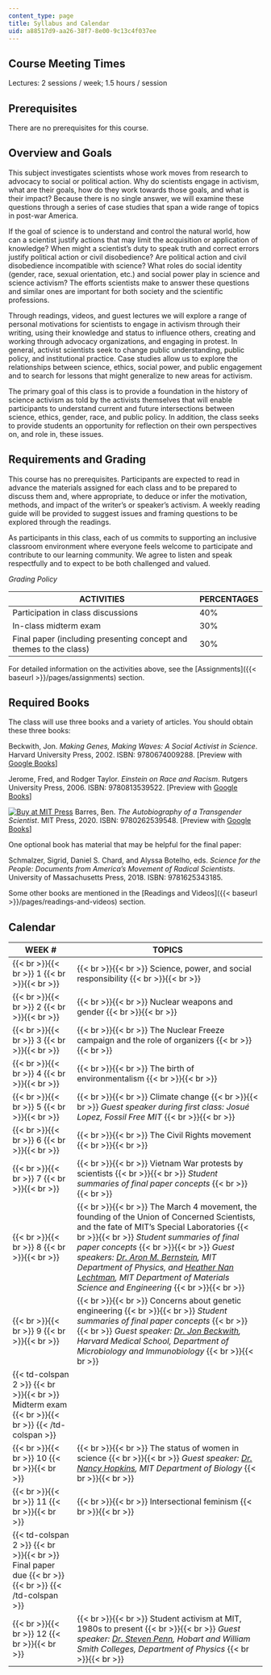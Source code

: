 ```yaml
---
content_type: page
title: Syllabus and Calendar
uid: a88517d9-aa26-38f7-8e00-9c13c4f037ee
---
```


Course Meeting Times
--------------------

Lectures: 2 sessions / week; 1.5 hours / session

Prerequisites
-------------

There are no prerequisites for this course.

Overview and Goals
------------------

This subject investigates scientists whose work moves from research to advocacy to social or political action. Why do scientists engage in activism, what are their goals, how do they work towards those goals, and what is their impact? Because there is no single answer, we will examine these questions through a series of case studies that span a wide range of topics in post-war America.

If the goal of science is to understand and control the natural world, how can a scientist justify actions that may limit the acquisition or application of knowledge? When might a scientist’s duty to speak truth and correct errors justify political action or civil disobedience? Are political action and civil disobedience incompatible with science? What roles do social identity (gender, race, sexual orientation, etc.) and social power play in science and science activism? The efforts scientists make to answer these questions and similar ones are important for both society and the scientific professions.

Through readings, videos, and guest lectures we will explore a range of personal motivations for scientists to engage in activism through their writing, using their knowledge and status to influence others, creating and working through advocacy organizations, and engaging in protest. In general, activist scientists seek to change public understanding, public policy, and institutional practice. Case studies allow us to explore the relationships between science, ethics, social power, and public engagement and to search for lessons that might generalize to new areas for activism.

The primary goal of this class is to provide a foundation in the history of science activism as told by the activists themselves that will enable participants to understand current and future intersections between science, ethics, gender, race, and public policy. In addition, the class seeks to provide students an opportunity for reflection on their own perspectives on, and role in, these issues.

Requirements and Grading
------------------------

This course has no prerequisites. Participants are expected to read in advance the materials assigned for each class and to be prepared to discuss them and, where appropriate, to deduce or infer the motivation, methods, and impact of the writer’s or speaker’s activism. A weekly reading guide will be provided to suggest issues and framing questions to be explored through the readings.

As participants in this class, each of us commits to supporting an inclusive classroom environment where everyone feels welcome to participate and contribute to our learning community. We agree to listen and speak respectfully and to expect to be both challenged and valued.

_Grading Policy_

| ACTIVITIES | PERCENTAGES |
| --- | --- |
| Participation in class discussions | 40% |
| In-class midterm exam | 30% |
| Final paper (including presenting concept and themes to the class) | 30% 

For detailed information on the activities above, see the [Assignments]({{< baseurl >}}/pages/assignments) section.

Required Books
--------------

The class will use three books and a variety of articles. You should obtain these three books:

Beckwith, Jon. _Making Genes, Making Waves: A Social Activist in Science_. Harvard University Press, 2002. ISBN: 9780674009288. \[Preview with [Google Books](https://www.google.com/books/edition/MAKING_GENES_MAKING_WAVES/KwlmBMcW9bcC?hl=en&gbpv=1&dq=Making+Genes,+Making+Waves:+A+Social+Activist+in+Science.&printsec=frontcover)\]

Jerome, Fred, and Rodger Taylor. _Einstein on Race and Racism_. Rutgers University Press, 2006. ISBN: 9780813539522. \[Preview with [Google Books](https://www.google.com/books/edition/Einstein_on_Race_and_Racism/4d79VQdOfFUC?hl=en&gbpv=1&dq=Einstein+on+Race+and+Racism&printsec=frontcover)\]

[![Buy at MIT Press](/images/mp_logo.gif)](https://mitpress.mit.edu/9780262539548) Barres, Ben. _The Autobiography of a Transgender Scientist_. MIT Press, 2020. ISBN: 9780262539548. \[Preview with [Google Books](https://www.google.com/books/edition/The_Autobiography_of_a_Transgender_Scien/tYl1DwAAQBAJ?hl=en&gbpv=1&dq=The+Autobiography+of+a+Transgender+Scientist&printsec=frontcover)\]

One optional book has material that may be helpful for the final paper:

Schmalzer, Sigrid, Daniel S. Chard, and Alyssa Botelho, eds. _Science for the People: Documents from America’s Movement of Radical Scientists_. University of Massachusetts Press, 2018. ISBN: 9781625343185. 

Some other books are mentioned in the [Readings and Videos]({{< baseurl >}}/pages/readings-and-videos) section.

Calendar
--------

| WEEK # | TOPICS |
| --- | --- |
|  {{< br >}}{{< br >}} 1 {{< br >}}{{< br >}}  |  {{< br >}}{{< br >}} Science, power, and social responsibility {{< br >}}{{< br >}}  |
|  {{< br >}}{{< br >}} 2 {{< br >}}{{< br >}}  |  {{< br >}}{{< br >}} Nuclear weapons and gender {{< br >}}{{< br >}}  |
|  {{< br >}}{{< br >}} 3 {{< br >}}{{< br >}}  |  {{< br >}}{{< br >}} The Nuclear Freeze campaign and the role of organizers {{< br >}}{{< br >}}  |
|  {{< br >}}{{< br >}} 4 {{< br >}}{{< br >}}  |  {{< br >}}{{< br >}} The birth of environmentalism {{< br >}}{{< br >}}  |
|  {{< br >}}{{< br >}} 5 {{< br >}}{{< br >}}  |  {{< br >}}{{< br >}} Climate change {{< br >}}{{< br >}} _Guest speaker during first class: Josué Lopez, Fossil Free MIT_ {{< br >}}{{< br >}}  |
|  {{< br >}}{{< br >}} 6 {{< br >}}{{< br >}}  |  {{< br >}}{{< br >}} The Civil Rights movement {{< br >}}{{< br >}}  |
|  {{< br >}}{{< br >}} 7 {{< br >}}{{< br >}}  |  {{< br >}}{{< br >}} Vietnam War protests by scientists {{< br >}}{{< br >}} _Student summaries of final paper concepts_ {{< br >}}{{< br >}}  |
|  {{< br >}}{{< br >}} 8 {{< br >}}{{< br >}}  |  {{< br >}}{{< br >}} The March 4 movement, the founding of the Union of Concerned Scientists, and the fate of MIT’s Special Laboratories {{< br >}}{{< br >}} _Student summaries of final paper concepts_ {{< br >}}{{< br >}} _Guest speakers: [Dr. Aron M. Bernstein](https://web.mit.edu/physics/people/inremembrance/bernstein_aron.html), MIT Department of Physics, and [Heather Nan Lechtman](https://dmse.mit.edu/people/heather-nan-lechtman), MIT Department of Materials Science and Engineering_ {{< br >}}{{< br >}}  |
|  {{< br >}}{{< br >}} 9 {{< br >}}{{< br >}}  |  {{< br >}}{{< br >}} Concerns about genetic engineering {{< br >}}{{< br >}} _Student summaries of final paper concepts_ {{< br >}}{{< br >}} _Guest speaker: [Dr. Jon Beckwith](http://beckwith.med.harvard.edu/people/jonb.htm), Harvard Medical School, Department of Microbiology and Immunobiology_ {{< br >}}{{< br >}}  |
| {{< td-colspan 2 >}} {{< br >}}{{< br >}} Midterm exam {{< br >}}{{< br >}} {{< /td-colspan >}} ||
|  {{< br >}}{{< br >}} 10 {{< br >}}{{< br >}}  |  {{< br >}}{{< br >}} The status of women in science {{< br >}}{{< br >}} _Guest speaker: [Dr. Nancy Hopkins](https://biology.mit.edu/profile/nancy-hopkins/), MIT Department of Biology_ {{< br >}}{{< br >}}  |
|  {{< br >}}{{< br >}} 11 {{< br >}}{{< br >}}  |  {{< br >}}{{< br >}} Intersectional feminism {{< br >}}{{< br >}}  |
| {{< td-colspan 2 >}} {{< br >}}{{< br >}} Final paper due {{< br >}}{{< br >}} {{< /td-colspan >}} ||
|  {{< br >}}{{< br >}} 12 {{< br >}}{{< br >}}  |  {{< br >}}{{< br >}} Student activism at MIT, 1980s to present {{< br >}}{{< br >}} _Guest speaker: [Dr. Steven Penn](https://www.hws.edu/academics/physics/facultyProfile.aspx?facultyID=268), Hobart and William Smith Colleges, Department of Physics_ {{< br >}}{{< br >}}